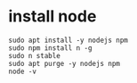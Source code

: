# install node
```
sudo apt install -y nodejs npm
sudo npm install n -g
sudo n stable
sudo apt purge -y nodejs npm
node -v
```

